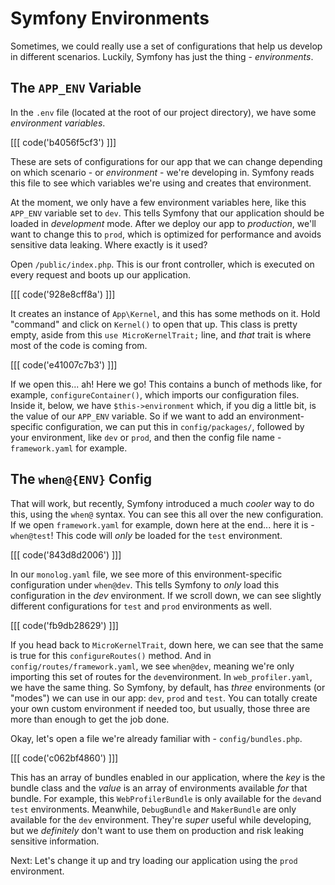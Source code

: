 # Symfony Environments

Sometimes, we could really use a set of configurations that help us develop in
different scenarios. Luckily, Symfony has just the thing - *environments*.

## The `APP_ENV` Variable

In the `.env` file (located at the root of our project directory), we have some
*environment variables*.

[[[ code('b4056f5cf3') ]]]

These are sets of configurations for our app that we can change depending on
which scenario - or *environment* - we're developing in. Symfony reads this file to see
which variables we're using and creates that environment.

At the moment, we only have a few environment variables here, like
this `APP_ENV` variable set to `dev`. This tells Symfony that our application
should be loaded in *development* mode. After we deploy our app to *production*,
we'll want to change this to `prod`, which is optimized for performance and
avoids sensitive data leaking. Where exactly is it used?

Open `/public/index.php`. This is our front controller, which is executed on
every request and boots up our application. 

[[[ code('928e8cff8a') ]]]

It creates an instance of `App\Kernel`, and this has some methods on it. Hold "command" and click
on `Kernel()` to open that up. This class is pretty empty, aside from
this `use MicroKernelTrait;` line, and *that* trait is where most of the code is
coming from.

[[[ code('e41007c7b3') ]]]

If we open this... ah! Here we go! This contains a bunch of methods
like, for example, `configureContainer()`, which imports our configuration
files. Inside it, below, we have `$this->environment` which, if you dig a little
bit, is the value of our `APP_ENV` variable. So if we want to add an
environment-specific configuration, we can put this in `config/packages/`,
followed by your environment, like `dev` or `prod`, and then the config file
name - `framework.yaml` for example.

## The `when@{ENV}` Config

That will work, but recently, Symfony introduced a much *cooler* way to do this,
using the `when@` syntax. You can see this all over the new configuration. If we
open `framework.yaml` for example, down here at the end... here it is - `when@test`!
This code will *only* be loaded for the `test` environment.

[[[ code('843d8d2006') ]]]

In our `monolog.yaml` file, we see more of this environment-specific
configuration under `when@dev`. This tells Symfony to *only* load this
configuration in the *dev* environment. If we scroll down, we can see slightly
different configurations for `test` and `prod` environments as well.

[[[ code('fb9db28629') ]]]

If you head back to `MicroKernelTrait`, down here, we can see that the same is
true for this `configureRoutes()` method. And in `config/routes/framework.yaml`,
we see `when@dev`, meaning we're only importing this set of routes for the `dev`environment.
In `web_profiler.yaml`, we have the same thing. So Symfony, by default, 
has *three* environments (or "modes") we can use in our app: `dev`, `prod` and `test`.
You can totally create your own custom environment if needed too, but usually,
those three are more than enough to get the job done.

Okay, let's open a file we're already familiar with - `config/bundles.php`.

[[[ code('c062bf4860') ]]]

This has an array of bundles enabled in our application, where the *key* is the
bundle class and the *value* is an array of environments available *for* that
bundle. For example, this `WebProfilerBundle` is only available for the `dev`and `test` environments.
Meanwhile, `DebugBundle` and `MakerBundle` are only available for the `dev` environment.
They're *super* useful while developing, but we *definitely* don't want to use them
on production and risk leaking sensitive information.

Next: Let's change it up and try loading our application using the `prod` environment.
